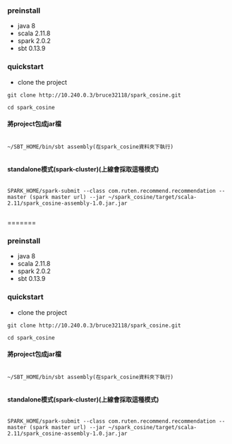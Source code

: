 ### preinstall  


- java 8
- scala 2.11.8
- spark 2.0.2
- sbt 0.13.9


### quickstart  


 * clone the project

```
git clone http://10.240.0.3/bruce32118/spark_cosine.git
    
cd spark_cosine
```


#### 將project包成jar檔  


```
     
~/SBT_HOME/bin/sbt assembly(在spark_cosine資料夾下執行)
     
```


#### standalone模式(spark-cluster)(上線會採取這種模式)  

    
```
    
SPARK_HOME/spark-submit --class com.ruten.recommend.recommendation --master (spark master url) --jar ~/spark_cosine/target/scala-2.11/spark_cosine-assembly-1.0.jar.jar
    
```








=======
### preinstall  


- java 8
- scala 2.11.8
- spark 2.0.2
- sbt 0.13.9


### quickstart  


 * clone the project

```
git clone http://10.240.0.3/bruce32118/spark_cosine.git
    
cd spark_cosine
```


#### 將project包成jar檔  


```
     
~/SBT_HOME/bin/sbt assembly(在spark_cosine資料夾下執行)
     
```


#### standalone模式(spark-cluster)(上線會採取這種模式)  

    
```
    
SPARK_HOME/spark-submit --class com.ruten.recommend.recommendation --master (spark master url) --jar ~/spark_cosine/target/scala-2.11/spark_cosine-assembly-1.0.jar.jar
    
```


